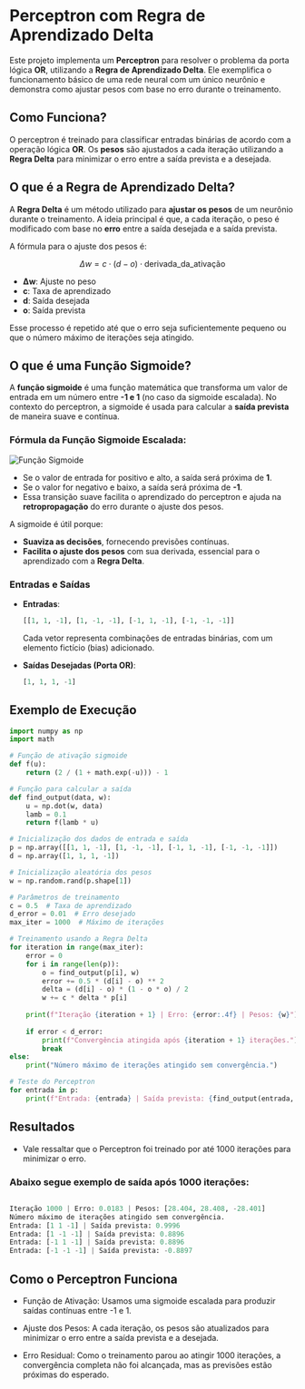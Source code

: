 # Perceptron com Regra de Aprendizado Delta

Este projeto implementa um **Perceptron** para resolver o problema da porta lógica **OR**, utilizando a **Regra de Aprendizado Delta**. Ele exemplifica o funcionamento básico de uma rede neural com um único neurônio e demonstra como ajustar pesos com base no erro durante o treinamento.

## Como Funciona?

O perceptron é treinado para classificar entradas binárias de acordo com a operação lógica **OR**. Os **pesos** são ajustados a cada iteração utilizando a **Regra Delta** para minimizar o erro entre a saída prevista e a desejada.

## O que é a Regra de Aprendizado Delta?

A **Regra Delta** é um método utilizado para **ajustar os pesos** de um neurônio durante o treinamento. A ideia principal é que, a cada iteração, o peso é modificado com base no **erro** entre a saída desejada e a saída prevista. 

A fórmula para o ajuste dos pesos é:

$$
\Delta w = c \cdot (d - o) \cdot \text{derivada\_da\_ativação}
$$

- **Δw**: Ajuste no peso
- **c**: Taxa de aprendizado
- **d**: Saída desejada
- **o**: Saída prevista

Esse processo é repetido até que o erro seja suficientemente pequeno ou que o número máximo de iterações seja atingido.

## O que é uma Função Sigmoide?

A **função sigmoide** é uma função matemática que transforma um valor de entrada em um número entre **-1 e 1** (no caso da sigmoide escalada). No contexto do perceptron, a sigmoide é usada para calcular a **saída prevista** de maneira suave e contínua.

### Fórmula da Função Sigmoide Escalada:

![Função Sigmoide](https://latex.codecogs.com/png.image?\large&space;\dpi{110}&space;S(x)=\left(\frac{2}{1&plus;e^{-x}}\right)-1&space;)

- Se o valor de entrada for positivo e alto, a saída será próxima de **1**.
- Se o valor for negativo e baixo, a saída será próxima de **-1**.
- Essa transição suave facilita o aprendizado do perceptron e ajuda na **retropropagação** do erro durante o ajuste dos pesos.

A sigmoide é útil porque:
- **Suaviza as decisões**, fornecendo previsões contínuas.
- **Facilita o ajuste dos pesos** com sua derivada, essencial para o aprendizado com a **Regra Delta**.

### Entradas e Saídas

- **Entradas**:
    ```python
    [[1, 1, -1], [1, -1, -1], [-1, 1, -1], [-1, -1, -1]]
    ```
    Cada vetor representa combinações de entradas binárias, com um elemento fictício (bias) adicionado.

- **Saídas Desejadas (Porta OR)**:
    ```python
    [1, 1, 1, -1]
    ```

## Exemplo de Execução

```python
import numpy as np
import math

# Função de ativação sigmoide
def f(u):
    return (2 / (1 + math.exp(-u))) - 1

# Função para calcular a saída
def find_output(data, w):
    u = np.dot(w, data) 
    lamb = 0.1 
    return f(lamb * u)

# Inicialização dos dados de entrada e saída
p = np.array([[1, 1, -1], [1, -1, -1], [-1, 1, -1], [-1, -1, -1]])
d = np.array([1, 1, 1, -1])

# Inicialização aleatória dos pesos
w = np.random.rand(p.shape[1])

# Parâmetros de treinamento
c = 0.5  # Taxa de aprendizado
d_error = 0.01  # Erro desejado
max_iter = 1000  # Máximo de iterações

# Treinamento usando a Regra Delta
for iteration in range(max_iter):
    error = 0
    for i in range(len(p)):
        o = find_output(p[i], w)
        error += 0.5 * (d[i] - o) ** 2
        delta = (d[i] - o) * (1 - o * o) / 2
        w += c * delta * p[i]
    
    print(f"Iteração {iteration + 1} | Erro: {error:.4f} | Pesos: {w}")
    
    if error < d_error:
        print(f"Convergência atingida após {iteration + 1} iterações.")
        break
else:
    print("Número máximo de iterações atingido sem convergência.")

# Teste do Perceptron
for entrada in p:
    print(f"Entrada: {entrada} | Saída prevista: {find_output(entrada, w)}")
```

## Resultados

- Vale ressaltar que o Perceptron foi treinado por até 1000 iterações para minimizar o erro.

### Abaixo segue exemplo de saída após 1000 iterações:

``` python

Iteração 1000 | Erro: 0.0183 | Pesos: [28.404, 28.408, -28.401]
Número máximo de iterações atingido sem convergência.
Entrada: [1 1 -1] | Saída prevista: 0.9996
Entrada: [1 -1 -1] | Saída prevista: 0.8896
Entrada: [-1 1 -1] | Saída prevista: 0.8896
Entrada: [-1 -1 -1] | Saída prevista: -0.8897

```

## Como o Perceptron Funciona

- Função de Ativação: Usamos uma sigmoide escalada para produzir saídas contínuas entre -1 e 1.

- Ajuste dos Pesos: A cada iteração, os pesos são atualizados para minimizar o erro entre a saída prevista e a desejada.

- Erro Residual: Como o treinamento parou ao atingir 1000 iterações, a convergência completa não foi alcançada, mas as previsões estão próximas do esperado. 
